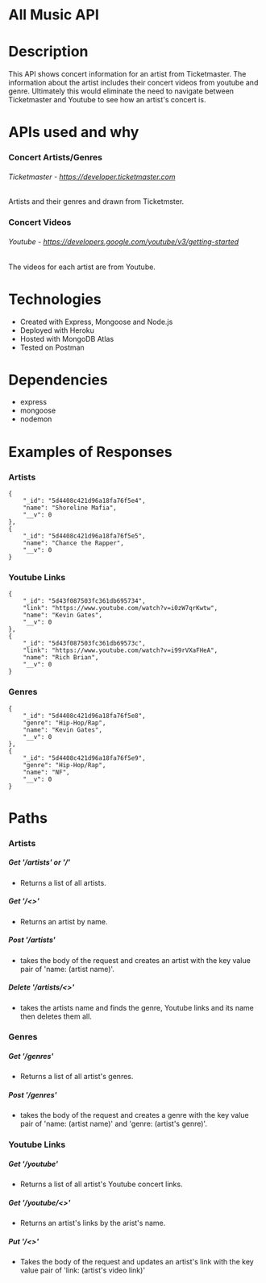 # All Music API

# Description
This API shows concert information for an artist from Ticketmaster. The information about the artist includes their concert videos from youtube and genre. Ultimately this would eliminate the need to 
navigate between Ticketmaster and Youtube to see how an artist's concert is.


# APIs used and why
### Concert Artists/Genres
 ###### Ticketmaster - https://developer.ticketmaster.com
 Artists and their genres and drawn from Ticketmster.

### Concert Videos
 ###### Youtube - https://developers.google.com/youtube/v3/getting-started
 The videos for each artist are from Youtube. 

 # Technologies
 - Created with Express, Mongoose and Node.js
 - Deployed with Heroku
 - Hosted with MongoDB Atlas
 - Tested on Postman

# Dependencies
- express
- mongoose 
- nodemon 

# Examples of Responses

### Artists
    {
        "_id": "5d4408c421d96a18fa76f5e4",
        "name": "Shoreline Mafia",
        "__v": 0
    },
    {
        "_id": "5d4408c421d96a18fa76f5e5",
        "name": "Chance the Rapper",
        "__v": 0
    }
### Youtube Links
    {
        "_id": "5d43f087503fc361db695734",
        "link": "https://www.youtube.com/watch?v=i0zW7qrKwtw",
        "name": "Kevin Gates",
        "__v": 0
    },
    {
        "_id": "5d43f087503fc361db69573c",
        "link": "https://www.youtube.com/watch?v=i99rVXaFHeA",
        "name": "Rich Brian",
        "__v": 0
    }
### Genres
    {
        "_id": "5d4408c421d96a18fa76f5e8",
        "genre": "Hip-Hop/Rap",
        "name": "Kevin Gates",
        "__v": 0
    },
    {
        "_id": "5d4408c421d96a18fa76f5e9",
        "genre": "Hip-Hop/Rap",
        "name": "NF",
        "__v": 0
    }

# Paths

### Artists

##### Get '/artists' or '/'
- Returns a list of all artists.

##### Get '/<<artist name>>' 
- Returns an artist by name.

##### Post '/artists' 
- takes the body of the request and creates an artist with the key value pair of 'name: (artist name)'.

##### Delete '/artists/<<artist name>>' 
- takes the artists name and finds the genre, Youtube links and its name then deletes them all. 

### Genres

##### Get '/genres' 
- Returns a list of all artist's genres.

##### Post '/genres'
- takes the body of the request and creates a genre with the key value pair of 'name: (artist name)' and 'genre: (artist's genre)'.

### Youtube Links

##### Get '/youtube'
- Returns a list of all artist's Youtube concert links.

##### Get '/youtube/<<artist name>>'
- Returns an artist's links by the arist's name.

##### Put '/<<artist name>>'
- Takes the body of the request and updates an artist's link with the key value pair of 'link: (artist's video link)'








